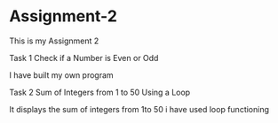 # Assignment-2
This is my Assignment 2

Task 1  Check if a Number is Even or Odd

I have built my own program

Task 2 Sum of Integers from 1 to 50 Using a Loop

It displays the sum of integers from 1to 50 i have used loop functioning


